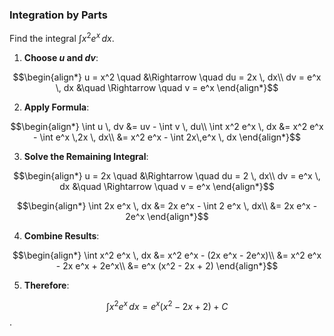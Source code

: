 ### Integration by Parts

Find the integral $\int x^2 e^x \, dx$.

1. **Choose $u$ and $dv$**:

$$\begin{align*}
u = x^2 \quad &\Rightarrow \quad du = 2x \, dx\\
dv = e^x \, dx &\quad \Rightarrow \quad v = e^x 
\end{align*}$$

2. **Apply Formula**:

$$\begin{align*}
\int u \, dv &= uv - \int v \, du\\
\int x^2 e^x \, dx &= x^2 e^x - \int e^x \,2x \, dx\\
&= x^2 e^x - \int 2x\,e^x \, dx
\end{align*}$$


3. **Solve the Remaining Integral**:

$$\begin{align*}
u = 2x \quad &\Rightarrow \quad du = 2 \, dx\\
dv = e^x \, dx &\quad \Rightarrow \quad v = e^x
\end{align*}$$


$$\begin{align*}
\int 2x e^x \, dx
&= 2x e^x - \int 2 e^x \, dx\\
&= 2x e^x - 2e^x
\end{align*}$$

4. **Combine Results**:

$$\begin{align*}
\int x^2 e^x \, dx 
&= x^2 e^x - (2x e^x - 2e^x)\\
&= x^2 e^x - 2x e^x + 2e^x\\
&= e^x (x^2 - 2x + 2)
\end{align*}$$


5. **Therefore**:

$$\int x^2 e^x \, dx = e^x (x^2 - 2x + 2) + C$$.
